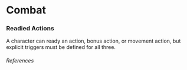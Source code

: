 Combat
======

### Readied Actions
A character can ready an action, bonus action, or movement action, but explicit triggers must be defined for all three.

###### References